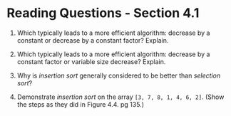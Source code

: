 # Reading Questions - Section 4.1

1. Which typically leads to a more efficient algorithm: decrease by a constant or decrease by a constant factor? Explain.

2. Which typically leads to a more efficient algorithm: decrease by a constant factor or variable size decrease? Explain.

3. Why is *insertion sort* generally considered to be better than *selection sort*?

4. Demonstrate *insertion sort* on the array `[3, 7, 8, 1, 4, 6, 2]`. (Show the steps as they did in Figure 4.4. pg 135.)
